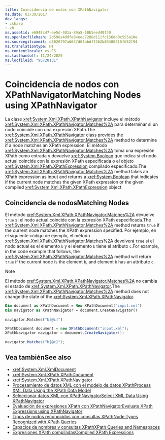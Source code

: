 ```yaml
---
title: Coincidencia de nodos con XPathNavigator
ms.date: 03/30/2017
dev_langs:
- csharp
- vb
ms.assetid: e6848c47-ee5d-401a-89a5-50b5eed40f30
ms.openlocfilehash: 2d598a4ddfe84eec7288d111fc156dd0c555a10e
ms.sourcegitcommit: d8020797a6657d0fbbdff362b80300815f682f94
ms.translationtype: HT
ms.contentlocale: es-ES
ms.lasthandoff: 11/24/2020
ms.locfileid: "95720131"
---
```

# <a name="matching-nodes-using-xpathnavigator"></a><span data-ttu-id="60fcc-102">Coincidencia de nodos con XPathNavigator</span><span class="sxs-lookup"><span data-stu-id="60fcc-102">Matching Nodes using XPathNavigator</span></span>

<span data-ttu-id="60fcc-103">La clase <xref:System.Xml.XPath.XPathNavigator> incluye el método <xref:System.Xml.XPath.XPathNavigator.Matches%2A> para determinar si un nodo coincide con una expresión XPath.</span><span class="sxs-lookup"><span data-stu-id="60fcc-103">The <xref:System.Xml.XPath.XPathNavigator> class provides the <xref:System.Xml.XPath.XPathNavigator.Matches%2A> method to determine if a node matches an XPath expression.</span></span> <span data-ttu-id="60fcc-104">El método <xref:System.Xml.XPath.XPathNavigator.Matches%2A> toma una expresión XPath como entrada y devuelve <xref:System.Boolean> que indica si el nodo actual coincide con la expresión XPath especificada o el objeto <xref:System.Xml.XPath.XPathExpression> compilado especificado.</span><span class="sxs-lookup"><span data-stu-id="60fcc-104">The <xref:System.Xml.XPath.XPathNavigator.Matches%2A> method takes an XPath expression as input and returns a <xref:System.Boolean> that indicates if the current node matches the given XPath expression or the given compiled <xref:System.Xml.XPath.XPathExpression> object.</span></span>  
  
## <a name="matching-nodes"></a><span data-ttu-id="60fcc-105">Coincidencia de nodos</span><span class="sxs-lookup"><span data-stu-id="60fcc-105">Matching Nodes</span></span>  

 <span data-ttu-id="60fcc-106">El método <xref:System.Xml.XPath.XPathNavigator.Matches%2A> devuelve `true` si el nodo actual coincide con la expresión XPath especificada.</span><span class="sxs-lookup"><span data-stu-id="60fcc-106">The <xref:System.Xml.XPath.XPathNavigator.Matches%2A> method returns `true` if the current node matches the XPath expression specified.</span></span> <span data-ttu-id="60fcc-107">Por ejemplo, en el siguiente código de ejemplo, el método <xref:System.Xml.XPath.XPathNavigator.Matches%2A> devolverá `true` si el nodo actual es el elemento `b` y el elemento `b` tiene el atributo `c`.</span><span class="sxs-lookup"><span data-stu-id="60fcc-107">For example, in the code example that follows, the <xref:System.Xml.XPath.XPathNavigator.Matches%2A> method will return `true` if the current node is the element `b`, and element `b` has an attribute `c`.</span></span>  
  
> [!NOTE]
> <span data-ttu-id="60fcc-108">El método <xref:System.Xml.XPath.XPathNavigator.Matches%2A> no cambia el estado de <xref:System.Xml.XPath.XPathNavigator>.</span><span class="sxs-lookup"><span data-stu-id="60fcc-108">The <xref:System.Xml.XPath.XPathNavigator.Matches%2A> method does not change the state of the <xref:System.Xml.XPath.XPathNavigator>.</span></span>  
  
```vb  
Dim document as XPathDocument = New XPathDocument("input.xml")  
Dim navigator as XPathNavigator = document.CreateNavigator()  
  
navigator.Matches("b[@c]")  
```  
  
```csharp  
XPathDocument document = new XPathDocument("input.xml");  
XPathNavigator navigator = document.CreateNavigator();  
  
navigator.Matches("b[@c]");  
```  
  
## <a name="see-also"></a><span data-ttu-id="60fcc-109">Vea también</span><span class="sxs-lookup"><span data-stu-id="60fcc-109">See also</span></span>

- <xref:System.Xml.XmlDocument>
- <xref:System.Xml.XPath.XPathDocument>
- <xref:System.Xml.XPath.XPathNavigator>
- [<span data-ttu-id="60fcc-110">Procesamiento de datos XML con el modelo de datos XPath</span><span class="sxs-lookup"><span data-stu-id="60fcc-110">Process XML Data Using the XPath Data Model</span></span>](process-xml-data-using-the-xpath-data-model.md)
- [<span data-ttu-id="60fcc-111">Seleccionar datos XML con XPathNavigator</span><span class="sxs-lookup"><span data-stu-id="60fcc-111">Select XML Data Using XPathNavigator</span></span>](select-xml-data-using-xpathnavigator.md)
- [<span data-ttu-id="60fcc-112">Evaluación de expresiones XPath con XPathNavigator</span><span class="sxs-lookup"><span data-stu-id="60fcc-112">Evaluate XPath Expressions using XPathNavigator</span></span>](evaluate-xpath-expressions-using-xpathnavigator.md)
- [<span data-ttu-id="60fcc-113">Tipos de nodos reconocidos con consultas XPath</span><span class="sxs-lookup"><span data-stu-id="60fcc-113">Node Types Recognized with XPath Queries</span></span>](node-types-recognized-with-xpath-queries.md)
- [<span data-ttu-id="60fcc-114">Espacios de nombres y consultas XPath</span><span class="sxs-lookup"><span data-stu-id="60fcc-114">XPath Queries and Namespaces</span></span>](xpath-queries-and-namespaces.md)
- [<span data-ttu-id="60fcc-115">Expresiones XPath compiladas</span><span class="sxs-lookup"><span data-stu-id="60fcc-115">Compiled XPath Expressions</span></span>](compiled-xpath-expressions.md)
